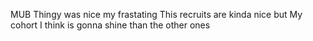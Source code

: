 MUB Thingy was nice my frastating
This recruits are kinda nice but
My cohort I think is gonna shine than the other ones
